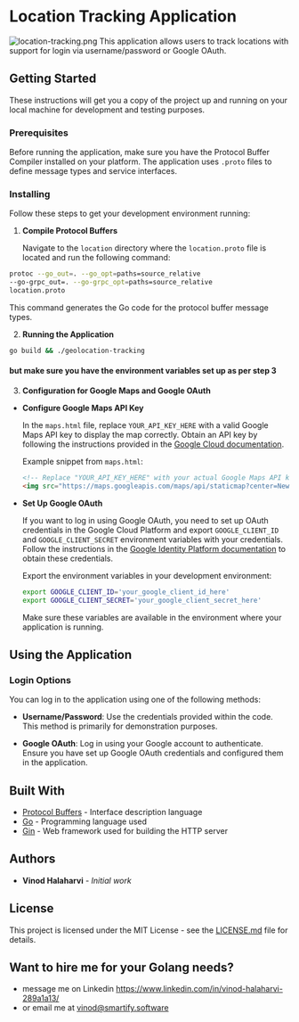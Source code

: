 # Location Tracking Application
![location-tracking.png](location-tracking.png)
This application allows users to track locations with support for login via username/password or Google OAuth.
## Getting Started

These instructions will get you a copy of the project up and running on your local machine for development and testing
purposes.

### Prerequisites

Before running the application, make sure you have the Protocol Buffer Compiler installed on your platform. The
application uses `.proto` files to define message types and service interfaces.

### Installing

Follow these steps to get your development environment running:

1. **Compile Protocol Buffers**

   Navigate to the `location` directory where the `location.proto` file is located and run the following command:

```bash
protoc --go_out=. --go_opt=paths=source_relative
--go-grpc_out=. --go-grpc_opt=paths=source_relative
location.proto
```

This command generates the Go code for the protocol buffer message types.

2. **Running the Application**

```bash 
go build && ./geolocation-tracking
 ```

#### but make sure you have the environment variables set up as per step 3

3. **Configuration for Google Maps and Google OAuth**

- **Configure Google Maps API Key**

  In the `maps.html` file, replace `YOUR_API_KEY_HERE` with a valid Google Maps API key to display the map correctly.
  Obtain an API key by following the instructions provided in
  the [Google Cloud documentation](https://cloud.google.com/maps-platform/).

  Example snippet from `maps.html`:

  ```html
  <!-- Replace "YOUR_API_KEY_HERE" with your actual Google Maps API key -->
  <img src="https://maps.googleapis.com/maps/api/staticmap?center=New+York,NY&zoom=13&size=600x300&maptype=roadmap&key=YOUR_API_KEY_HERE" alt="Google Map of New York" class="map-thumbnail">
  ```

- **Set Up Google OAuth**

  If you want to log in using Google OAuth, you need to set up OAuth credentials in the Google Cloud Platform and
  export `GOOGLE_CLIENT_ID` and `GOOGLE_CLIENT_SECRET` environment variables with your credentials. Follow the
  instructions in the [Google Identity Platform documentation](https://developers.google.com/identity) to obtain these
  credentials.

  Export the environment variables in your development environment:

  ```bash
  export GOOGLE_CLIENT_ID='your_google_client_id_here'
  export GOOGLE_CLIENT_SECRET='your_google_client_secret_here'
  ```

  Make sure these variables are available in the environment where your application is running.

## Using the Application

### Login Options

You can log in to the application using one of the following methods:

- **Username/Password**: Use the credentials provided within the code. This method is primarily for demonstration
  purposes.

- **Google OAuth**: Log in using your Google account to authenticate. Ensure you have set up Google OAuth credentials
  and configured them in the application.

## Built With

- [Protocol Buffers](https://developers.google.com/protocol-buffers) - Interface description language
- [Go](https://golang.org) - Programming language used
- [Gin](https://github.com/gin-gonic/gin) - Web framework used for building the HTTP server

## Authors

- **Vinod Halaharvi** - *Initial work*

## License

This project is licensed under the MIT License - see the [LICENSE.md](LICENSE.md) file for details.

## Want to hire me for your Golang needs?

- message me on Linkedin https://www.linkedin.com/in/vinod-halaharvi-289a1a13/
- or email me at vinod@smartify.software
